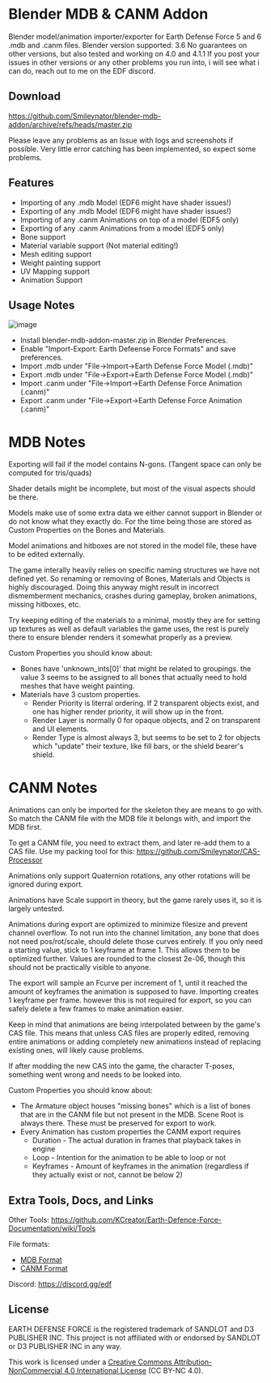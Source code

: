 # Blender MDB & CANM Addon
Blender model/animation importer/exporter for Earth Defense Force 5 and 6 .mdb and .canm files. 
Blender version supported: 3.6
No guarantees on other versions, but also tested and working on 4.0 and 4.1.1
If you post your issues in other versions or any other problems you run into, i will see what i can do, reach out to me on the EDF discord.

## Download
https://github.com/Smileynator/blender-mdb-addon/archive/refs/heads/master.zip

Please leave any problems as an Issue with logs and screenshots if possible.
Very little error catching has been implemented, so expect some problems.

## Features
- Importing of any .mdb Model (EDF6 might have shader issues!)
- Exporting of any .mdb Model (EDF6 might have shader issues!)
- Importing of any .canm Animations on top of a model (EDF5 only)
- Exporting of any .canm Animations from a model (EDF5 only)
- Bone support
- Material variable support (Not material editing!)
- Mesh editing support
- Weight painting support
- UV Mapping support
- Animation Support

## Usage Notes
![image](https://github.com/Smileynator/blender-mdb-addon/assets/3433068/376663dc-c9ad-4190-a082-b8511b399f11)
- Install blender-mdb-addon-master.zip in Blender Preferences.
- Enable "Import-Export: Earth Defeense Force Formats" and save preferences.
- Import .mdb under "File->Import->Earth Defense Force Model (.mdb)"
- Export .mdb under "File->Export->Earth Defense Force Model (.mdb)"
- Import .canm under "File->Import->Earth Defense Force Animation (.canm)"
- Export .canm under "File->Export->Earth Defense Force Animation (.canm)"

# MDB Notes
Exporting will fail if the model contains N-gons. (Tangent space can only be computed for tris/quads)

Shader details might be incomplete, but most of the visual aspects should be there.

Models make use of some extra data we either cannot support in Blender or do not know what they exactly do. For the time being those are stored as Custom Properties on the Bones and Materials.

Model animations and hitboxes are not stored in the model file, these have to be edited externally.

The game interally heavily relies on specific naming structures we have not defined yet. So renaming or removing of Bones, Materials and Objects is highly discouraged. Doing this anyway might result in incorrect dismemberment mechanics, crashes during gameplay, broken animations, missing hitboxes, etc.

Try keeping editing of the materials to a minimal, mostly they are for setting up textures as well as default variables the game uses, the rest is purely there to ensure blender renders it somewhat properly as a preview.

Custom Properties you should know about:
- Bones have 'unknown_ints[0]' that might be related to groupings. the value 3 seems to be assigned to all bones that actually need to hold meshes that have weight painting.
- Materials have 3 custom properties.
  - Render Priority is literral ordering. If 2 transparent objects exist, and one has higher render priority, it will show up in the front.
  - Render Layer is normally 0 for opaque objects, and 2 on transparent and UI elements.
  - Render Type is almost always 3, but seems to be set to 2 for objects which "update" their texture, like fill bars, or the shield bearer's shield.
 
# CANM Notes
Animations can only be imported for the skeleton they are means to go with. So match the CANM file with the MDB file it belongs with, and import the MDB first.

To get a CANM file, you need to extract them, and later re-add them to a CAS file. Use my packing tool for this: https://github.com/Smileynator/CAS-Processor

Animations only support Quaternion rotations, any other rotations will be ignored during export.

Animations have Scale support in theory, but the game rarely uses it, so it is largely untested.

Animations during export are optimized to minimize filesize and prevent channel overflow. To not run into the channel limitation, any bone that does not need pos/rot/scale, should delete those curves entirely. If you only need a starting value, stick to 1 keyframe at frame 1. This allows them to be optimized further. Values are rounded to the closest 2e-06, though this should not be practically visible to anyone.

The export will sample an Fcurve per increment of 1, until it reached the amount of keyframes the animation is supposed to have.
Importing creates 1 keyframe per frame. however this is not required for export, so you can safely delete a few frames to make animation easier.

Keep in mind that animations are being interpolated between by the game's CAS file. This means that unless CAS files are properly edited, removing entire animations or adding completely new animations instead of replacing existing ones, will likely cause problems.

If after modding the new CAS into the game, the character T-poses, something went wrong and needs to be looked into.

Custom Properties you should know about:
- The Armature object houses "missing bones" which is a list of bones that are in the CANM file but not present in the MDB. Scene Root is always there. These must be preserved for export to work.
- Every Animation has custom properties the CANM export requires
  - Duration - The actual duration in frames that playback takes in engine
  - Loop - Intention for the animation to be able to loop or not
  - Keyframes - Amount of keyframes in the animation (regardless if they actually exist or not, cannot be below 2)


## Extra Tools, Docs, and Links
Other Tools: https://github.com/KCreator/Earth-Defence-Force-Documentation/wiki/Tools

File formats:
- [MDB Format](https://github.com/KCreator/Earth-Defence-Force-Documentation/wiki/MDB-Format)
- [CANM Format](https://github.com/KCreator/Earth-Defence-Force-Documentation/wiki/CANM-Format)

Discord: https://discord.gg/edf

## License
EARTH DEFENSE FORCE is the registered trademark of SANDLOT and D3 PUBLISHER INC. This project is not affiliated with or endorsed by SANDLOT or D3 PUBLISHER INC in any way.

This work is licensed under a [Creative Commons Attribution-NonCommercial 4.0 International License](https://creativecommons.org/licenses/by-nc/4.0/) (CC BY-NC 4.0).
